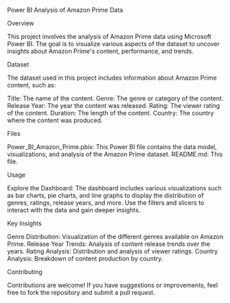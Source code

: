 Power BI Analysis of Amazon Prime Data



Overview

This project involves the analysis of Amazon Prime data using Microsoft Power BI. The goal is to visualize various aspects of the dataset to uncover insights about Amazon Prime's content, performance, and trends.


Dataset

The dataset used in this project includes information about Amazon Prime content, such as:

Title: The name of the content.
Genre: The genre or category of the content.
Release Year: The year the content was released.
Rating: The viewer rating of the content.
Duration: The length of the content.
Country: The country where the content was produced.


Files

Power_BI_Amazon_Prime.pbix: This Power BI file contains the data model, visualizations, and analysis of the Amazon Prime dataset.
README.md: This file.


Usage

Explore the Dashboard:
The dashboard includes various visualizations such as bar charts, pie charts, and line graphs to display the distribution of genres, ratings, release years, and more.
Use the filters and slicers to interact with the data and gain deeper insights.


Key Insights

Genre Distribution: Visualization of the different genres available on Amazon Prime.
Release Year Trends: Analysis of content release trends over the years.
Rating Analysis: Distribution and analysis of viewer ratings.
Country Analysis: Breakdown of content production by country.


Contributing

Contributions are welcome! If you have suggestions or improvements, feel free to fork the repository and submit a pull request.
